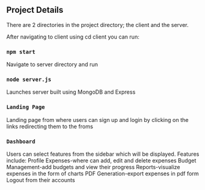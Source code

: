 ## Project Details

There are 2 directories in the project directory; the client and the server.

After navigating to client using cd client you can run:
### `npm start`

Navigate to server directory and run
### `node server.js`
Launches server built using MongoDB and Express


### `Landing Page`

Landing page from where users can sign up and login by clicking on the links redirecting them to the froms

### `Dashboard`

Users can select features from the sidebar which will be displayed. Features include:
Profile
Expenses-where can add, edit and delete expenses
Budget Management-add budgets and view their progress
Reports-visualize expenses in the form of charts
PDF Generation-export expenses in pdf form
Logout from their accounts

